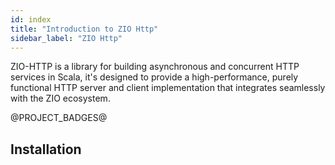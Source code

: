 ```yaml
---
id: index
title: "Introduction to ZIO Http"
sidebar_label: "ZIO Http"
---
```


ZIO-HTTP is a library for building asynchronous and concurrent HTTP services in Scala, it's designed to provide a high-performance, purely functional HTTP server and client implementation that integrates seamlessly with the ZIO ecosystem.


@PROJECT_BADGES@

## Installation
